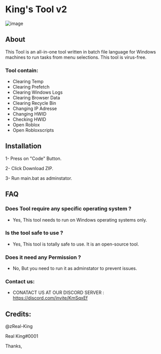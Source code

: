 # King's Tool v2

![image](https://github.com/zReal-King/King-Tool/assets/71533667/0f0646d9-97df-4419-bf44-c16db3231ba5)


## About
This Tool is an all-in-one tool written in batch file language for Windows machines to run tasks from menu selections. This tool is virus-free.

### Tool contain:
* Clearing Temp
* Clearing Prefetch
* Clearing Windows Logs
* Clearing Browser Data
* Clearing Recycle Bin
* Changing IP Adresse
* Changing HWID
* Checking HWID
* Open Roblox
* Open Robloxscripts

## Installation  
1- Press on "Code" Button.

2- Click Download ZIP.

3- Run main.bat as adminstator.


## FAQ

### Does Tool require any specific operating system ?
* Yes, This tool needs to run on Windows operating systems only.

### Is the tool safe to use ?
* Yes, This tool is totally safe to use. It is an open-source tool.

### Does it need any Permission ?
* No, But you need to run it as adminstator to prevent issues.

### Contact us:

* CONATACT US AT OUR DISCORD SERVER : https://discord.com/invite/KmSqxEf

## Credits:
@zReal-King

Real King#0001

Thanks,
